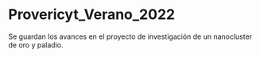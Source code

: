 # Provericyt_Verano_2022
Se guardan los avances en el proyecto de investigación de un nanocluster de oro y paladio.
